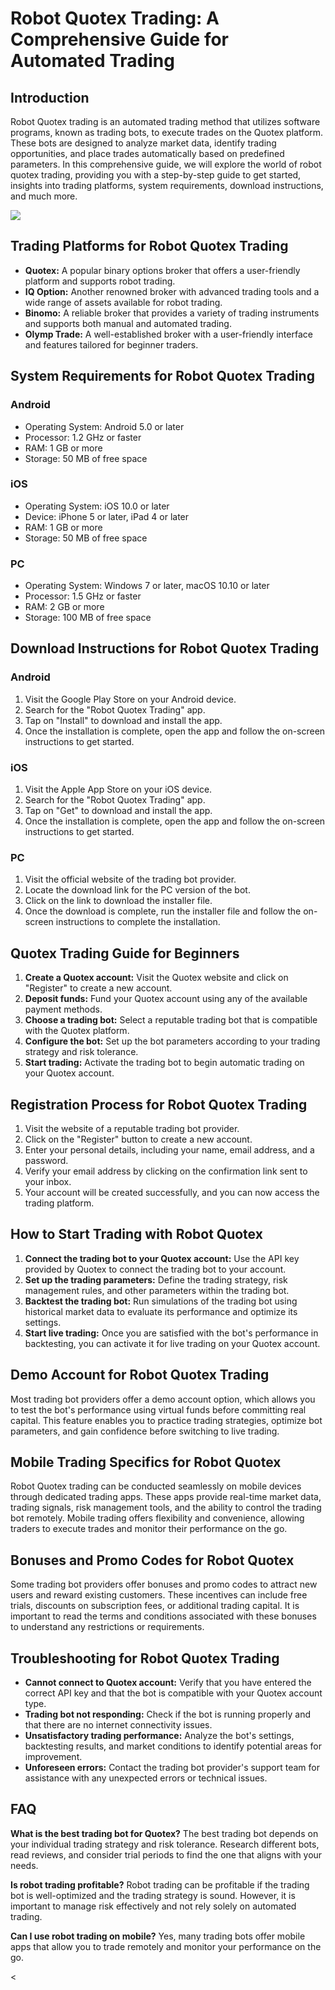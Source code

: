 # Robot Quotex Trading: A Comprehensive Guide for Automated Trading

## Introduction

Robot Quotex trading is an automated trading method that utilizes
software programs, known as trading bots, to execute trades on the
Quotex platform. These bots are designed to analyze market data,
identify trading opportunities, and place trades automatically based on
predefined parameters. In this comprehensive guide, we will explore the
world of robot quotex trading, providing you with a step-by-step guide
to get started, insights into trading platforms, system requirements,
download instructions, and much more.

[![](https://static.quotex.io/files/4_en/300_250.jpg)](https://traff.sbs/brokerqxlid)

## Trading Platforms for Robot Quotex Trading

-   **Quotex:** A popular binary options broker that offers a
    user-friendly platform and supports robot trading.
-   **IQ Option:** Another renowned broker with advanced trading tools
    and a wide range of assets available for robot trading.
-   **Binomo:** A reliable broker that provides a variety of trading
    instruments and supports both manual and automated trading.
-   **Olymp Trade:** A well-established broker with a user-friendly
    interface and features tailored for beginner traders.

## System Requirements for Robot Quotex Trading

### Android

-   Operating System: Android 5.0 or later
-   Processor: 1.2 GHz or faster
-   RAM: 1 GB or more
-   Storage: 50 MB of free space

### iOS

-   Operating System: iOS 10.0 or later
-   Device: iPhone 5 or later, iPad 4 or later
-   RAM: 1 GB or more
-   Storage: 50 MB of free space

### PC

-   Operating System: Windows 7 or later, macOS 10.10 or later
-   Processor: 1.5 GHz or faster
-   RAM: 2 GB or more
-   Storage: 100 MB of free space

## Download Instructions for Robot Quotex Trading

### Android

1.  Visit the Google Play Store on your Android device.
2.  Search for the "Robot Quotex Trading" app.
3.  Tap on "Install" to download and install the app.
4.  Once the installation is complete, open the app and follow the
    on-screen instructions to get started.

### iOS

1.  Visit the Apple App Store on your iOS device.
2.  Search for the "Robot Quotex Trading" app.
3.  Tap on "Get" to download and install the app.
4.  Once the installation is complete, open the app and follow the
    on-screen instructions to get started.

### PC

1.  Visit the official website of the trading bot provider.
2.  Locate the download link for the PC version of the bot.
3.  Click on the link to download the installer file.
4.  Once the download is complete, run the installer file and follow the
    on-screen instructions to complete the installation.

## Quotex Trading Guide for Beginners

1.  **Create a Quotex account:** Visit the Quotex website and click on
    "Register" to create a new account.
2.  **Deposit funds:** Fund your Quotex account using any of the
    available payment methods.
3.  **Choose a trading bot:** Select a reputable trading bot that is
    compatible with the Quotex platform.
4.  **Configure the bot:** Set up the bot parameters according to your
    trading strategy and risk tolerance.
5.  **Start trading:** Activate the trading bot to begin automatic
    trading on your Quotex account.

## Registration Process for Robot Quotex Trading

1.  Visit the website of a reputable trading bot provider.
2.  Click on the "Register" button to create a new account.
3.  Enter your personal details, including your name, email address, and
    a password.
4.  Verify your email address by clicking on the confirmation link sent
    to your inbox.
5.  Your account will be created successfully, and you can now access
    the trading platform.

## How to Start Trading with Robot Quotex

1.  **Connect the trading bot to your Quotex account:** Use the API key
    provided by Quotex to connect the trading bot to your account.
2.  **Set up the trading parameters:** Define the trading strategy, risk
    management rules, and other parameters within the trading bot.
3.  **Backtest the trading bot:** Run simulations of the trading bot
    using historical market data to evaluate its performance and
    optimize its settings.
4.  **Start live trading:** Once you are satisfied with the bot\'s
    performance in backtesting, you can activate it for live trading on
    your Quotex account.

## Demo Account for Robot Quotex Trading

Most trading bot providers offer a demo account option, which allows you
to test the bot\'s performance using virtual funds before committing
real capital. This feature enables you to practice trading strategies,
optimize bot parameters, and gain confidence before switching to live
trading.

## Mobile Trading Specifics for Robot Quotex

Robot Quotex trading can be conducted seamlessly on mobile devices
through dedicated trading apps. These apps provide real-time market
data, trading signals, risk management tools, and the ability to control
the trading bot remotely. Mobile trading offers flexibility and
convenience, allowing traders to execute trades and monitor their
performance on the go.

## Bonuses and Promo Codes for Robot Quotex

Some trading bot providers offer bonuses and promo codes to attract new
users and reward existing customers. These incentives can include free
trials, discounts on subscription fees, or additional trading capital.
It is important to read the terms and conditions associated with these
bonuses to understand any restrictions or requirements.

## Troubleshooting for Robot Quotex Trading

-   **Cannot connect to Quotex account:** Verify that you have entered
    the correct API key and that the bot is compatible with your Quotex
    account type.
-   **Trading bot not responding:** Check if the bot is running properly
    and that there are no internet connectivity issues.
-   **Unsatisfactory trading performance:** Analyze the bot\'s settings,
    backtesting results, and market conditions to identify potential
    areas for improvement.
-   **Unforeseen errors:** Contact the trading bot provider\'s support
    team for assistance with any unexpected errors or technical issues.

## FAQ

**What is the best trading bot for Quotex?** The best trading bot
depends on your individual trading strategy and risk tolerance. Research
different bots, read reviews, and consider trial periods to find the one
that aligns with your needs.

**Is robot trading profitable?** Robot trading can be profitable if the
trading bot is well-optimized and the trading strategy is sound.
However, it is important to manage risk effectively and not rely solely
on automated trading.

**Can I use robot trading on mobile?** Yes, many trading bots offer
mobile apps that allow you to trade remotely and monitor your
performance on the go.

\<

